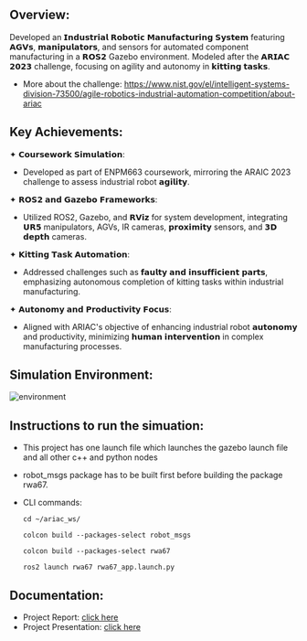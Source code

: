 ## Overview: 
Developed an 𝗜𝗻𝗱𝘂𝘀𝘁𝗿𝗶𝗮𝗹 𝗥𝗼𝗯𝗼𝘁𝗶𝗰 𝗠𝗮𝗻𝘂𝗳𝗮𝗰𝘁𝘂𝗿𝗶𝗻𝗴 𝗦𝘆𝘀𝘁𝗲𝗺 featuring 𝗔𝗚𝗩𝘀, 𝗺𝗮𝗻𝗶𝗽𝘂𝗹𝗮𝘁𝗼𝗿𝘀, and sensors for automated component manufacturing in a 𝗥𝗢𝗦𝟮 Gazebo environment. Modeled after the 𝗔𝗥𝗜𝗔𝗖 𝟮𝟬𝟮𝟯 challenge, focusing on agility and autonomy in 𝗸𝗶𝘁𝘁𝗶𝗻𝗴 𝘁𝗮𝘀𝗸𝘀.

- More about the challenge: https://www.nist.gov/el/intelligent-systems-division-73500/agile-robotics-industrial-automation-competition/about-ariac 

## Key Achievements:
✦ 𝗖𝗼𝘂𝗿𝘀𝗲𝘄𝗼𝗿𝗸 𝗦𝗶𝗺𝘂𝗹𝗮𝘁𝗶𝗼𝗻:
- Developed as part of ENPM663 coursework, mirroring the ARAIC 2023 challenge to assess industrial robot 𝗮𝗴𝗶𝗹𝗶𝘁𝘆.

✦ 𝗥𝗢𝗦𝟮 𝗮𝗻𝗱 𝗚𝗮𝘇𝗲𝗯𝗼 𝗙𝗿𝗮𝗺𝗲𝘄𝗼𝗿𝗸𝘀:
- Utilized ROS2, Gazebo, and 𝗥𝗩𝗶𝘇 for system development, integrating 𝗨𝗥𝟱 manipulators, AGVs, IR cameras, 𝗽𝗿𝗼𝘅𝗶𝗺𝗶𝘁𝘆 sensors, and 𝟯𝗗 𝗱𝗲𝗽𝘁𝗵 cameras.

✦ 𝗞𝗶𝘁𝘁𝗶𝗻𝗴 𝗧𝗮𝘀𝗸 𝗔𝘂𝘁𝗼𝗺𝗮𝘁𝗶𝗼𝗻:
- Addressed challenges such as 𝗳𝗮𝘂𝗹𝘁𝘆 𝗮𝗻𝗱 𝗶𝗻𝘀𝘂𝗳𝗳𝗶𝗰𝗶𝗲𝗻𝘁 𝗽𝗮𝗿𝘁𝘀, emphasizing autonomous completion of kitting tasks within industrial manufacturing.

✦ 𝗔𝘂𝘁𝗼𝗻𝗼𝗺𝘆 𝗮𝗻𝗱 𝗣𝗿𝗼𝗱𝘂𝗰𝘁𝗶𝘃𝗶𝘁𝘆 𝗙𝗼𝗰𝘂𝘀:
- Aligned with ARIAC's objective of enhancing industrial robot 𝗮𝘂𝘁𝗼𝗻𝗼𝗺𝘆 and productivity, minimizing 𝗵𝘂𝗺𝗮𝗻 𝗶𝗻𝘁𝗲𝗿𝘃𝗲𝗻𝘁𝗶𝗼𝗻 in complex manufacturing processes.


## Simulation Environment:

![environment](https://github.com/stark-2000/ARIAC-2023---Agile-Robotics-for-Industrial-Automation/assets/78305300/74ca77f0-077d-4e7a-97e6-0e40eab0bc63)


## Instructions to run the simuation:
- This project has one launch file which launches the gazebo launch file and all other c++ and python nodes
- robot_msgs package has to be built first before building the package rwa67.

- CLI commands:
    ```
    cd ~/ariac_ws/
    ```
    ```
    colcon build --packages-select robot_msgs
    ```
    ```
    colcon build --packages-select rwa67
    ```
    ```
    ros2 launch rwa67 rwa67_app.launch.py
    ```

## Documentation:
- Project Report: [click here](./Documentation/Report/ENPM663_RWA67_Report.pdf)
- Project Presentation: [click here](./Documentation/Presentation/ENPM663_RWA67_PPT.pdf)
